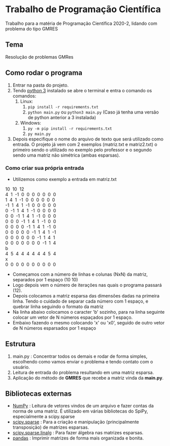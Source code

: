 # Trabalho de Programação Científica

Trabalho para a matéria de Programação Científica 2020-2, lidando com problema do tipo GMRES

## Tema

Resolução de problemas GMRes

## Como rodar o programa

1. Entrar na pasta do projeto.
2. Tendo [python 3](https://www.python.org/downloads/) instalado se abre o terminal e entra o comando os comandos:
   1. Linux:
      1. `pip install -r requirements.txt`
      2. `python main.py` ou `python3 main.py` (Caso já tenha uma versão de python anterior a 3 instalada)
   2. Windows:
      1. `py -m pip install -r requirements.txt`
      2. `py main.py`
3. Depois especifique o nome do arquivo de texto que será utilizado como entrada. O projeto já vem com 2 exemplos (matriz.txt e matriz2.txt) o primeiro sendo o utilizado no exemplo pelo professor e o segundo sendo uma matriz não simétrica (ambas esparsas).

### Como criar sua própria entrada

- Utilizemos como exemplo a entrada em matriz.txt

10  10  12\
4  1  -1  0  0  0  0  0  0  0\
1  4  1  -1  0  0  0  0  0  0\
-1  1  4  1  -1  0  0  0  0  0\
0  -1  1  4  1  -1  0  0  0  0\
0  0  -1  1  4  1  -1  0  0  0\
0  0  0  -1  1  4  1  -1  0  0\
0  0  0  0  -1  1  4  1  -1  0\
0  0  0  0  0  -1  1  4  1  -1\
0  0  0  0  0  0  -1  1  4  1\
0  0  0  0  0  0  0  -1  1  4\
b\
4  5  4  4  4  4  4  4  5  4\
x\
0  0  0  0  0  0  0  0  0  0

- Começamos com a número de linhas e colunas (NxN) da matriz, separados por 1 espaço (10 10)
- Logo depois vem o número de iterações nas quais o programa passará (12).
- Depois colocamos a matriz esparsa das dimensões dadas na primeira linha. Tendo o cuidado de separar cada número com 1 espaço, e quebrar linha seguindo o formato da matriz
- Na linha abaixo colocamos o caracter 'b' sozinho, para na linha seguinte colocar um vetor de N números espaçados por 1 espaço.
- Embaixo fazendo o mesmo colocando 'x' ou 'x0', seguido de outro vetor de N números esparsados por 1 espaço

## Estrutura

1. main.py : Concentrar todos os demais e rodar de forma simples, escolhendo como vamos enviar o problema e tendo contato com o usuário.
2. Leitura de entrada do problema resultando em uma matriz esparsa.
3. Aplicação do método de **GMRES** que recebe a matriz vinda da **main.py**.

## Bibliotecas externas

- [NumPy](https://numpy.org/) : Leitura de vetores vindos de um arquivo e fazer contas da norma de uma matriz. É utilizado em várias bibliotecas do SpiPy, especialmente a scipy.sparse
- [scipy.sparse](https://docs.scipy.org/doc/scipy/reference/sparse.html) : Para a criação e manipulação (principalmente transposição) de matrizes esparsas.
- [scipy.sparse.linalg](<https://docs.scipy.org/doc/scipy/reference/sparse.linalg.html#module-scipy.sparse.linalg>) : Para fazer álgebra nas matrizes esparsas.
- [pandas](https://pandas.pydata.org/docs/) : Imprimir matrizes de forma mais organizada e bonita.
  
